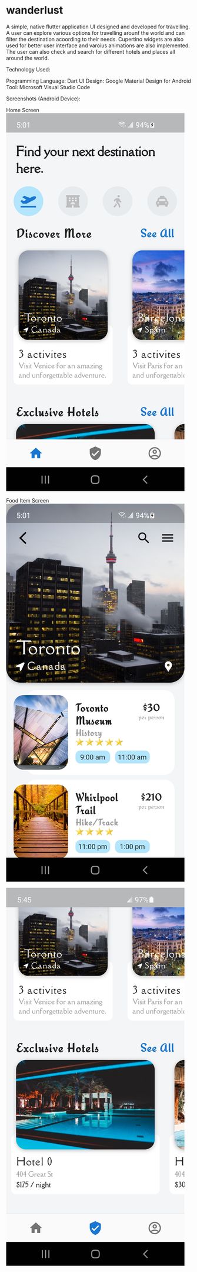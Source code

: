 # wanderlust

A simple, native flutter application UI designed and developed for travelling. A user can explore various options for travelling arounf the world and can filter the destination acoording to their needs. Cupertino widgets are also used for better user interface and varoius animations are also implemented. The user can also check and search for different hotels and places all around the world.

Technology Used:

Programming Language: Dart
UI Design: Google Material Design for Android
Tool: Microsoft Visual Studio Code

Screenshots (Android Device):

Home Screen
![](screenshots/1.jpg)

Food Item Screen
![](screenshots/2.jpg)

![](screenshots/3.jpg)
